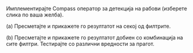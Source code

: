 Имплементирајте Compass оператор за детекција на рабови (изберете слика по ваша желба).

(a) Пресметајте и прикажете го резултатот на секој од филтрите.

(b) Пресметајте и прикажете го резултатот добиен со комбинација на сите филтри. Тестирајте со различни вредности за прагот.